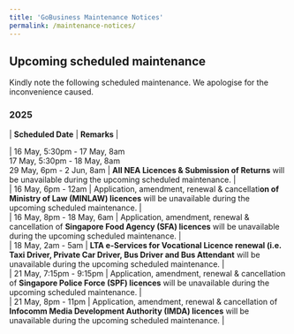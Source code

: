 ```yaml
---
title: 'GoBusiness Maintenance Notices'
permalink: /maintenance-notices/
---
```


## Upcoming scheduled maintenance

Kindly note the following scheduled maintenance. We apologise for the inconvenience caused. 


### 2025 

| **Scheduled Date** | **Remarks** |  

   


| 16 May, 5:30pm - 17 May, 8am<br>17 May, 5:30pm - 18 May, 8am<br>29 May, 6pm - 2 Jun, 8am | **All NEA Licences & Submission of Returns** will be unavailable during the upcoming scheduled maintenance. |         
| 16 May, 6pm - 12am | Application, amendment, renewal & cancellati**on of Ministry of Law (MINLAW) licences** will be unavailable during the upcoming scheduled maintenance. |    
| 16 May, 8pm - 18 May, 6am | Application, amendment, renewal & cancellation of **Singapore Food Agency (SFA) licences** will be unavailable during the upcoming scheduled maintenance. |     
| 18 May, 2am - 5am | **LTA e-Services for Vocational Licence renewal (i.e. Taxi Driver, Private Car Driver, Bus Driver and Bus Attendant** will be unavailable during the upcoming scheduled maintenance. |      
| 21 May, 7:15pm - 9:15pm | Application, amendment, renewal & cancellation of **Singapore Police Force (SPF) licences** will be unavailable during the upcoming scheduled maintenance. |       
| 21 May, 8pm - 11pm | Application, amendment, renewal & cancellation of **Infocomm Media Development Authority (IMDA) licences** will be unavailable during the upcoming scheduled maintenance. |   



<script src="/jquery/jquery.min.js"></script> <script src="/jquery/resize-tables.js"></script>
